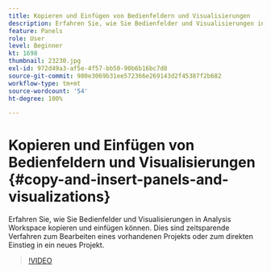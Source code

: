 ```yaml
---
title: Kopieren und Einfügen von Bedienfeldern und Visualisierungen
description: Erfahren Sie, wie Sie Bedienfelder und Visualisierungen in Analysis Workspace kopieren und einfügen
feature: Panels
role: User
level: Beginner
kt: 1698
thumbnail: 23230.jpg
exl-id: 972d49a3-af5e-4f57-bb50-90b6b16bc7d8
source-git-commit: 980e3069b31ee572366e269143d2f45387f2b682
workflow-type: tm+mt
source-wordcount: '54'
ht-degree: 100%

---
```


# Kopieren und Einfügen von Bedienfeldern und Visualisierungen {#copy-and-insert-panels-and-visualizations}

Erfahren Sie, wie Sie Bedienfelder und Visualisierungen in Analysis Workspace kopieren und einfügen können. Dies sind zeitsparende Verfahren zum Bearbeiten eines vorhandenen Projekts oder zum direkten Einstieg in ein neues Projekt.

>[!VIDEO](https://video.tv.adobe.com/v/23230/?quality=12&learn=on)

